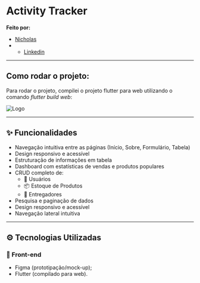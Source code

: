 #  Activity Tracker


**Feito por:** 
- [Nicholas](https://github.com/taldoNicholas)
- - [Linkedin](https://www.linkedin.com/in/nicholashcrangel/)

---

##  Como rodar o projeto:

Para rodar o projeto, compilei o projeto flutter para web utilizando o comando *flutter build web*:

![Logo](../assets/images/evidenciasBuildweb.png)



---

## ✨ Funcionalidades

- Navegação intuitiva entre as páginas (Início, Sobre, Formulário, Tabela)
- Design responsivo e acessível
- Estruturação de informações em tabela
- Dashboard com estatísticas de vendas e produtos populares
- CRUD completo de:
  - 👥 Usuários
  - 📦 Estoque de Produtos
  - 🚚 Entregadores
- Pesquisa e paginação de dados
- Design responsivo e acessível
- Navegação lateral intuitiva

---

## ⚙️ Tecnologias Utilizadas

### 🎨 Front-end
- Figma (prototipação/mock-up);
- Flutter (compilado para web).


